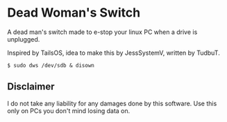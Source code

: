# Dead Woman's Switch

A dead man's switch made to e-stop your linux PC when a drive is unplugged.

Inspired by TailsOS, idea to make this by JessSystemV, written by TudbuT.

```
$ sudo dws /dev/sdb & disown
```

## Disclaimer

I do not take any liability for any damages done by this software. Use this
only on PCs you don't mind losing data on.

